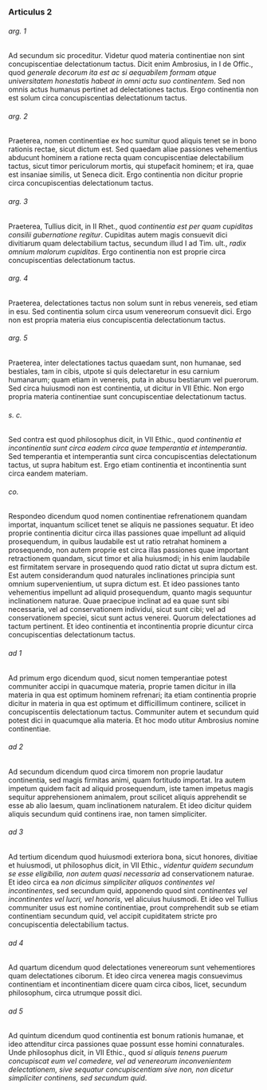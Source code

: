 ### Articulus 2

###### arg. 1
Ad secundum sic proceditur. Videtur quod materia continentiae non sint concupiscentiae delectationum tactus. Dicit enim Ambrosius, in I de Offic., quod *generale decorum ita est ac si aequabilem formam atque universitatem honestatis habeat in omni actu suo continentem*. Sed non omnis actus humanus pertinet ad delectationes tactus. Ergo continentia non est solum circa concupiscentias delectationum tactus.

###### arg. 2
Praeterea, nomen continentiae ex hoc sumitur quod aliquis tenet se in bono rationis rectae, sicut dictum est. Sed quaedam aliae passiones vehementius abducunt hominem a ratione recta quam concupiscentiae delectabilium tactus, sicut timor periculorum mortis, qui stupefacit hominem; et ira, quae est insaniae similis, ut Seneca dicit. Ergo continentia non dicitur proprie circa concupiscentias delectationum tactus.

###### arg. 3
Praeterea, Tullius dicit, in II Rhet., quod *continentia est per quam cupiditas consilii gubernatione regitur*. Cupiditas autem magis consuevit dici divitiarum quam delectabilium tactus, secundum illud I ad Tim. ult., *radix omnium malorum cupiditas*. Ergo continentia non est proprie circa concupiscentias delectationum tactus.

###### arg. 4
Praeterea, delectationes tactus non solum sunt in rebus venereis, sed etiam in esu. Sed continentia solum circa usum venereorum consuevit dici. Ergo non est propria materia eius concupiscentia delectationum tactus.

###### arg. 5
Praeterea, inter delectationes tactus quaedam sunt, non humanae, sed bestiales, tam in cibis, utpote si quis delectaretur in esu carnium humanarum; quam etiam in venereis, puta in abusu bestiarum vel puerorum. Sed circa huiusmodi non est continentia, ut dicitur in VII Ethic. Non ergo propria materia continentiae sunt concupiscentiae delectationum tactus.

###### s. c.
Sed contra est quod philosophus dicit, in VII Ethic., quod *continentia et incontinentia sunt circa eadem circa quae temperantia et intemperantia*. Sed temperantia et intemperantia sunt circa concupiscentias delectationum tactus, ut supra habitum est. Ergo etiam continentia et incontinentia sunt circa eandem materiam.

###### co.
Respondeo dicendum quod nomen continentiae refrenationem quandam importat, inquantum scilicet tenet se aliquis ne passiones sequatur. Et ideo proprie continentia dicitur circa illas passiones quae impellunt ad aliquid prosequendum, in quibus laudabile est ut ratio retrahat hominem a prosequendo, non autem proprie est circa illas passiones quae important retractionem quandam, sicut timor et alia huiusmodi; in his enim laudabile est firmitatem servare in prosequendo quod ratio dictat ut supra dictum est. Est autem considerandum quod naturales inclinationes principia sunt omnium supervenientium, ut supra dictum est. Et ideo passiones tanto vehementius impellunt ad aliquid prosequendum, quanto magis sequuntur inclinationem naturae. Quae praecipue inclinat ad ea quae sunt sibi necessaria, vel ad conservationem individui, sicut sunt cibi; vel ad conservationem speciei, sicut sunt actus venerei. Quorum delectationes ad tactum pertinent. Et ideo continentia et incontinentia proprie dicuntur circa concupiscentias delectationum tactus.

###### ad 1
Ad primum ergo dicendum quod, sicut nomen temperantiae potest communiter accipi in quacumque materia, proprie tamen dicitur in illa materia in qua est optimum hominem refrenari; ita etiam continentia proprie dicitur in materia in qua est optimum et difficillimum continere, scilicet in concupiscentiis delectationum tactus. Communiter autem et secundum quid potest dici in quacumque alia materia. Et hoc modo utitur Ambrosius nomine continentiae.

###### ad 2
Ad secundum dicendum quod circa timorem non proprie laudatur continentia, sed magis firmitas animi, quam fortitudo importat. Ira autem impetum quidem facit ad aliquid prosequendum, iste tamen impetus magis sequitur apprehensionem animalem, prout scilicet aliquis apprehendit se esse ab alio laesum, quam inclinationem naturalem. Et ideo dicitur quidem aliquis secundum quid continens irae, non tamen simpliciter.

###### ad 3
Ad tertium dicendum quod huiusmodi exteriora bona, sicut honores, divitiae et huiusmodi, ut philosophus dicit, in VII Ethic., *videntur quidem secundum se esse eligibilia, non autem quasi necessaria* ad conservationem naturae. Et ideo circa ea *non dicimus simpliciter aliquos continentes vel incontinentes*, sed secundum quid, apponendo quod sint *continentes vel incontinentes vel lucri, vel honoris*, vel alicuius huiusmodi. Et ideo vel Tullius communiter usus est nomine continentiae, prout comprehendit sub se etiam continentiam secundum quid, vel accipit cupiditatem stricte pro concupiscentia delectabilium tactus.

###### ad 4
Ad quartum dicendum quod delectationes venereorum sunt vehementiores quam delectationes ciborum. Et ideo circa venerea magis consuevimus continentiam et incontinentiam dicere quam circa cibos, licet, secundum philosophum, circa utrumque possit dici.

###### ad 5
Ad quintum dicendum quod continentia est bonum rationis humanae, et ideo attenditur circa passiones quae possunt esse homini connaturales. Unde philosophus dicit, in VII Ethic., quod *si aliquis tenens puerum concupiscat eum vel comedere, vel ad venereorum inconvenientem delectationem, sive sequatur concupiscentiam sive non, non dicetur simpliciter continens, sed secundum quid*.

